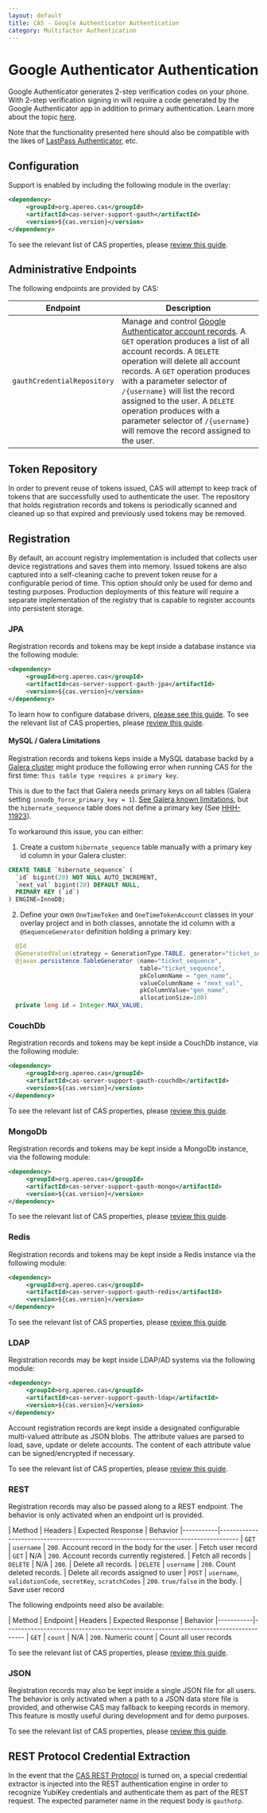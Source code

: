 ```yaml
---
layout: default
title: CAS - Google Authenticator Authentication
category: Multifactor Authentication
---
```


# Google Authenticator Authentication

Google Authenticator generates 2-step verification codes on your phone. With 2-step verification signing in will require a code generated by the Google Authenticator app in addition to primary authentication. Learn more about the topic [here](https://en.wikipedia.org/wiki/Google_Authenticator).

Note that the functionality presented here should also be compatible with the likes of [LastPass Authenticator](https://lastpass.com/auth), etc.

## Configuration

Support is enabled by including the following module in the overlay:

```xml
<dependency>
     <groupId>org.apereo.cas</groupId>
     <artifactId>cas-server-support-gauth</artifactId>
     <version>${cas.version}</version>
</dependency>
```

To see the relevant list of CAS properties, please [review this guide](../configuration/Configuration-Properties.html#google-authenticator).

## Administrative Endpoints

The following endpoints are provided by CAS:
 
| Endpoint                 | Description
|--------------------------|------------------------------------------------
| `gauthCredentialRepository`   | Manage and control [Google Authenticator account records](GoogleAuthenticator-Authentication.html). A `GET` operation produces a list of all account records. A `DELETE` operation will delete all account records. A `GET` operation produces with a parameter selector of `/{username}` will list the record assigned to the user. A `DELETE` operation produces with a parameter selector of `/{username}` will remove the record assigned to the user.

## Token Repository

In order to prevent reuse of tokens issued, CAS will attempt to keep track of tokens that are successfully used to authenticate the user.
The repository that holds registration records and tokens is periodically scanned and cleaned up so that expired and previously used tokens
may be removed.

## Registration

By default, an account registry implementation is included that collects user device registrations and saves them into memory.
Issued tokens are also captured into a self-cleaning cache to prevent token reuse for a configurable period of time.
This option should only be used for demo and testing purposes. Production deployments of this feature will require a separate
implementation of the registry that is capable to register accounts into persistent storage.

### JPA

Registration records and tokens may be kept inside a database instance via the following module:

```xml
<dependency>
     <groupId>org.apereo.cas</groupId>
     <artifactId>cas-server-support-gauth-jpa</artifactId>
     <version>${cas.version}</version>
</dependency>
```

To learn how to configure database drivers, [please see this guide](../installation/JDBC-Drivers.html).
To see the relevant list of CAS properties, please [review this guide](../configuration/Configuration-Properties.html#google-authenticator-jpa).

#### MySQL / Galera Limitations

Registration records and tokens keps inside a MySQL database backd by a [Galera cluster](http://galeracluster.com) might produce the following error when running CAS for the first time: `This table type requires a primary key`.

This is due to the fact that Galera needs primary keys on all tables (Galera setting `innodb_force_primary_key = 1`). [See Galera known limitations](https://mariadb.com/kb/en/mariadb/mariadb-galera-cluster-known-limitations/), but the `hibernate_sequence` table does not define a primary key (See [HHH-11923](https://hibernate.atlassian.net/browse/HHH-11923)).

To workaround this issue, you can either:

1. Create a custom `hibernate_sequence` table manually with a primary key id column in your Galera cluster:

```sql
CREATE TABLE `hibernate_sequence` (
  `id` bigint(20) NOT NULL AUTO_INCREMENT,
  `next_val` bigint(20) DEFAULT NULL,
  PRIMARY KEY (`id`)
) ENGINE=InnoDB;
```

2. Define your own `OneTimeToken` and `OneTimeTokenAccount` classes in your overlay project and in both classes, annotate the id column with a `@SequenceGenerator` definition holding a primary key:

```java
  @Id
  @GeneratedValue(strategy = GenerationType.TABLE, generator="ticket_sequence")
  @javax.persistence.TableGenerator (name="ticket_sequence", 
                                     table="ticket_sequence", 
                                     pkColumnName = "gen_name", 
                                     valueColumnName = "next_val", 
                                     pkColumnValue="gen_name", 
                                     allocationSize=100)
  private long id = Integer.MAX_VALUE;
```

### CouchDb

Registration records and tokens may be kept inside a CouchDb instance, via the following module:

```xml
<dependency>
     <groupId>org.apereo.cas</groupId>
     <artifactId>cas-server-support-gauth-couchdb</artifactId>
     <version>${cas.version}</version>
</dependency>
```

To see the relevant list of CAS properties, please [review this guide](../configuration/Configuration-Properties.html#google-authenticator-couchdb).

### MongoDb

Registration records and tokens may be kept inside a MongoDb instance, via the following module:

```xml
<dependency>
     <groupId>org.apereo.cas</groupId>
     <artifactId>cas-server-support-gauth-mongo</artifactId>
     <version>${cas.version}</version>
</dependency>
```

To see the relevant list of CAS properties, please [review this guide](../configuration/Configuration-Properties.html#google-authenticator-mongodb).

### Redis

Registration records and tokens may be kept inside a Redis instance via the following module:

```xml
<dependency>
     <groupId>org.apereo.cas</groupId>
     <artifactId>cas-server-support-gauth-redis</artifactId>
     <version>${cas.version}</version>
</dependency>
```

To see the relevant list of CAS properties, please [review this guide](../configuration/Configuration-Properties.html#google-authenticator-redis).

### LDAP

Registration records may be kept inside LDAP/AD systems via the following module:

```xml
<dependency>
     <groupId>org.apereo.cas</groupId>
     <artifactId>cas-server-support-gauth-ldap</artifactId>
     <version>${cas.version}</version>
</dependency>
```

Account registration records are kept inside a designated configurable multi-valued attribute as JSON blobs. The attribute values are parsed
to load, save, update or delete accounts. The content of each attribute value can be signed/encrypted if necessary. 

To see the relevant list of CAS properties, please [review this guide](../configuration/Configuration-Properties.html#google-authenticator-ldap).

### REST

Registration records may also be passed along to a REST endpoint.
The behavior is only activated when an endpoint url is provided.

| Method    | Headers             | Expected Response     | Behavior
|-----------|------------------------------------------------------------------------------------
| `GET`     | `username`          | `200`. Account record in the body for the user. | Fetch user record
| `GET`     | N/A                 | `200`. Account records currently registered. | Fetch all records
| `DELETE`  | N/A                 | `200`. | Delete all records.
| `DELETE`  | `username`          | `200`. Count deleted records. | Delete all records assigned to user
| `POST`    | `username`, `validationCode`, `secretKey`, `scratchCodes` | `200`. `true/false` in the body. | Save user record

The following endpoints need also be available:

| Method    | Endpoint   | Headers           | Expected Response     | Behavior
|-----------|------------------------------------------------------------------------------------
| `GET`     | `count`    | N/A             | `200`. Numeric count | Count all user records

To see the relevant list of CAS properties, please [review this guide](../configuration/Configuration-Properties.html#google-authenticator-rest).

### JSON

Registration records may also be kept inside a single JSON file for all users.
The behavior is only activated when a path to a JSON data store file is provided,
and otherwise CAS may fallback to keeping records in memory. This feature is mostly
useful during development and for demo purposes.

To see the relevant list of CAS properties, please [review this guide](../configuration/Configuration-Properties.html#google-authenticator-json).

## REST Protocol Credential Extraction 

In the event that the [CAS REST Protocol](../protocol/REST-Protocol.html) is turned on, a special credential extractor is injected into the REST authentication engine in order to recognize YubiKey credentials and authenticate them as part of the REST request. The expected parameter name in the request body is `gauthotp`.
